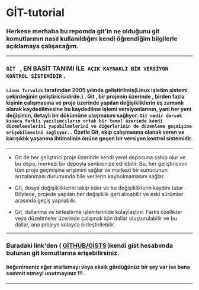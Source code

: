 # GİT-tutorial

### __Herkese merhaba bu repomda git'in ne olduğunu git komutlarının nasıl kullanıldığını kendi öğrendiğim bilgilerle açıklamaya çalışacağım.__

---

### __```GİT ``` , EN BASİT TANIMI İLE``` AÇIK KAYNAKLI BİR VERSİYON KONTROL SİSTEMİDİR```__ . 
#### ```Linus Torvalds``` tarafından 2005 yılında geliştirilmiş(Linux işletim sistemi çekirdeğinin geliştiricisidirde.) . Git , bir projenin üzerinde , birden fazla kişinin çalışmasına ve proje üzerinde yapılan değişikliklerin eş zamanlı olarak kaydedilmesine bu kaydedilme işlemi versiyonlarının, yani her yeni değişimin, detaylı bir dökümüne ulaşmasını sağlıyor. ```Git nedir dersek kısaca farklı yazılımcıların ortak bir temel üzerinde kendi düzenlemelerini yapabilmelerini ve diğerlerinin de düzenleme geçmişine erişebilmesini sağlıyor..``` Özetle Git, ekip çalışmasına olanak veren ve karışıklık yaşanma ihtimalinin önüne geçen bir versiyon kontrol sistemidir.

---

* Git de her geliştirici proje üzerinde kendi yerel deposuna sahip olur ve bu depo, merkezi bir depoyla senkronize edilebilir. Bu, her geliştiricinin tüm proje geçmişine erişimini sağlar ve merkezi bir sunucunun arızalanması durumunda bile verilerin kaybolmamasını sağlar.<br>

*   Git, dosya değişikliklerini takip eder ve bu değişikliklerin kaydını tutar . Böylece, projede yapılan her değişiklik geri alınabilir ve eski sürümler arasında geçiş yapılabilir.<br>

*   Git, dallanma ve birleştirme işlemlerinide kolaylaştırır. Farklı özellikler veya düzeltmeler üzerinde çalışmak için dallar oluşturulabilir ve bu dallar, ana projeye kolayca birleştirilebilir.

---

### Buradaki link'den ( [GİTHUB/GİSTS](https://gist.github.com/NasirKrmzz/7577419dd8d9d4792f2e07e3699cbaa8) )kendi gist hesabımda bulunan git komutlarına erişebilirsiniz.
#### beğenirseniz eğer starlamayı veya eksik gördüğünüz bir şey var ise bana commit etmeyi unutmayınız !!! .
---
